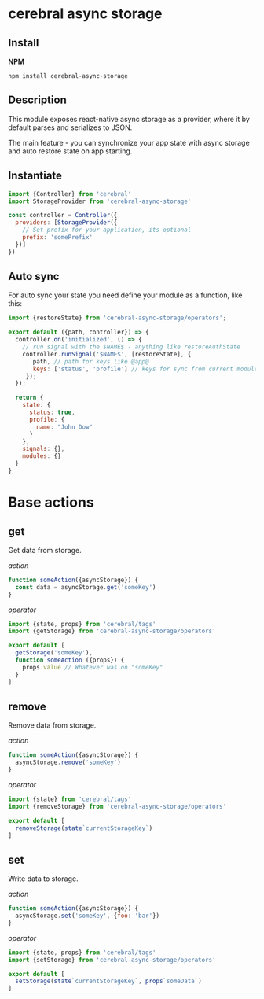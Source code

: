 # cerebral async storage

## Install
**NPM**

`npm install cerebral-async-storage`

## Description
This module exposes react-native async storage as a provider,
where it by default parses and serializes to JSON.

The main feature - you can synchronize your app state with async storage and auto restore state on app starting.

## Instantiate

```js
import {Controller} from 'cerebral'
import StorageProvider from 'cerebral-async-storage'

const controller = Controller({
  providers: [StorageProvider({
    // Set prefix for your application, its optional
    prefix: 'somePrefix'
  })]
})
```
## Auto sync
For auto sync your state you need define your module as a function, like this:
```javascript
import {restoreState} from 'cerebral-async-storage/operators';

export default ({path, controller}) => {
  controller.on('initialized', () => {
    // run signal with the $NAME$ - anything like restoreAuthState
    controller.runSignal('$NAME$', [restoreState], {
       path, // path for keys like @app@
       keys: ['status', 'profile'] // keys for sync from current module 
     });
  });

  return {
    state: {
      status: true,
      profile: {
        name: "John Dow"
      }
    },
    signals: {},
    modules: {}
  }
}
```

# Base actions
## get
Get data from storage.

*action*
```javascript
function someAction({asyncStorage}) {
  const data = asyncStorage.get('someKey')
}
```

*operator*
```javascript
import {state, props} from 'cerebral/tags'
import {getStorage} from 'cerebral-async-storage/operators'

export default [
  getStorage('someKey'),
  function someAction ({props}) {
    props.value // Whatever was on "someKey"
  }
]
```

## remove
Remove data from storage.

*action*
```javascript
function someAction({asyncStorage}) {
  asyncStorage.remove('someKey')
}
```

*operator*
```javascript
import {state} from 'cerebral/tags'
import {removeStorage} from 'cerebral-async-storage/operators'

export default [
  removeStorage(state`currentStorageKey`)
]
```

## set
Write data to storage.

*action*
```javascript
function someAction({asyncStorage}) {
  asyncStorage.set('someKey', {foo: 'bar'})
}
```

*operator*
```javascript
import {state, props} from 'cerebral/tags'
import {setStorage} from 'cerebral-async-storage/operators'

export default [
  setStorage(state`currentStorageKey`, props`someData`)
]
```

